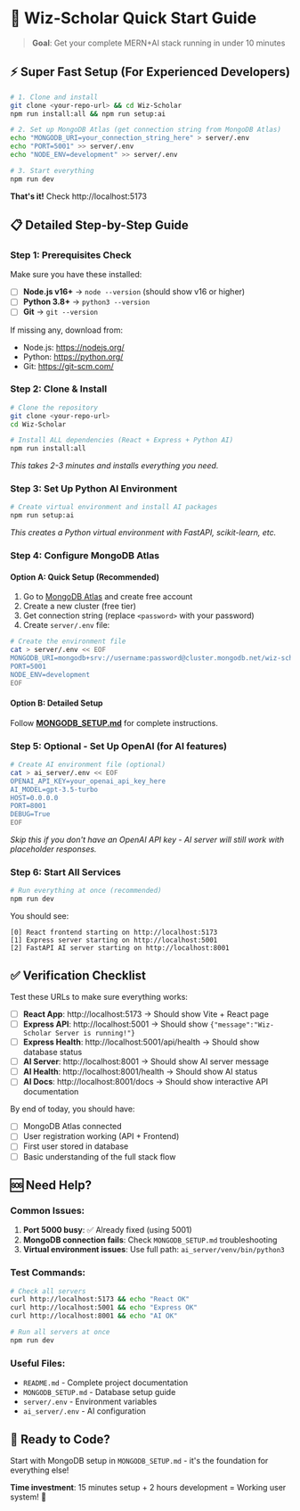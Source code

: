 # 🚀 Wiz-Scholar Quick Start Guide

> **Goal**: Get your complete MERN+AI stack running in under 10 minutes

## ⚡ Super Fast Setup (For Experienced Developers)

```bash
# 1. Clone and install
git clone <your-repo-url> && cd Wiz-Scholar
npm run install:all && npm run setup:ai

# 2. Set up MongoDB Atlas (get connection string from MongoDB Atlas)
echo "MONGODB_URI=your_connection_string_here" > server/.env
echo "PORT=5001" >> server/.env
echo "NODE_ENV=development" >> server/.env

# 3. Start everything
npm run dev
```

**That's it!** Check http://localhost:5173

## 📋 Detailed Step-by-Step Guide

### **Step 1: Prerequisites Check**
Make sure you have these installed:
- [ ] **Node.js v16+** → `node --version` (should show v16 or higher)
- [ ] **Python 3.8+** → `python3 --version` 
- [ ] **Git** → `git --version`

If missing any, download from:
- Node.js: https://nodejs.org/
- Python: https://python.org/
- Git: https://git-scm.com/

### **Step 2: Clone & Install**
```bash
# Clone the repository
git clone <your-repo-url>
cd Wiz-Scholar

# Install ALL dependencies (React + Express + Python AI)
npm run install:all
```
*This takes 2-3 minutes and installs everything you need.*

### **Step 3: Set Up Python AI Environment**
```bash
# Create virtual environment and install AI packages
npm run setup:ai
```
*This creates a Python virtual environment with FastAPI, scikit-learn, etc.*

### **Step 4: Configure MongoDB Atlas**

#### Option A: Quick Setup (Recommended)
1. Go to [MongoDB Atlas](https://www.mongodb.com/atlas) and create free account
2. Create a new cluster (free tier)
3. Get connection string (replace `<password>` with your password)
4. Create `server/.env` file:

```bash
# Create the environment file
cat > server/.env << EOF
MONGODB_URI=mongodb+srv://username:password@cluster.mongodb.net/wiz-scholar?retryWrites=true&w=majority
PORT=5001
NODE_ENV=development
EOF
```

#### Option B: Detailed Setup
Follow **[MONGODB_SETUP.md](./MONGODB_SETUP.md)** for complete instructions.

### **Step 5: Optional - Set Up OpenAI (for AI features)**
```bash
# Create AI environment file (optional)
cat > ai_server/.env << EOF
OPENAI_API_KEY=your_openai_api_key_here
AI_MODEL=gpt-3.5-turbo
HOST=0.0.0.0
PORT=8001
DEBUG=True
EOF
```
*Skip this if you don't have an OpenAI API key - AI server will still work with placeholder responses.*

### **Step 6: Start All Services**
```bash
# Run everything at once (recommended)
npm run dev
```

You should see:
```
[0] React frontend starting on http://localhost:5173
[1] Express server starting on http://localhost:5001  
[2] FastAPI AI server starting on http://localhost:8001
```

## ✅ Verification Checklist

Test these URLs to make sure everything works:

- [ ] **React App**: http://localhost:5173 → Should show Vite + React page
- [ ] **Express API**: http://localhost:5001 → Should show `{"message":"Wiz-Scholar Server is running!"}`
- [ ] **Express Health**: http://localhost:5001/api/health → Should show database status
- [ ] **AI Server**: http://localhost:8001 → Should show AI server message
- [ ] **AI Health**: http://localhost:8001/health → Should show AI status
- [ ] **AI Docs**: http://localhost:8001/docs → Should show interactive API documentation

By end of today, you should have:
- [ ] MongoDB Atlas connected
- [ ] User registration working (API + Frontend)
- [ ] First user stored in database
- [ ] Basic understanding of the full stack flow

## 🆘 **Need Help?**

### **Common Issues:**
1. **Port 5000 busy**: ✅ Already fixed (using 5001)
2. **MongoDB connection fails**: Check `MONGODB_SETUP.md` troubleshooting
3. **Virtual environment issues**: Use full path: `ai_server/venv/bin/python3`

### **Test Commands:**
```bash
# Check all servers
curl http://localhost:5173 && echo "React OK"
curl http://localhost:5001 && echo "Express OK"  
curl http://localhost:8001 && echo "AI OK"

# Run all servers at once
npm run dev
```

### **Useful Files:**
- `README.md` - Complete project documentation
- `MONGODB_SETUP.md` - Database setup guide
- `server/.env` - Environment variables
- `ai_server/.env` - AI configuration

## 🚀 **Ready to Code?**

Start with MongoDB setup in `MONGODB_SETUP.md` - it's the foundation for everything else!

**Time investment**: 15 minutes setup + 2 hours development = Working user system! 🎉
